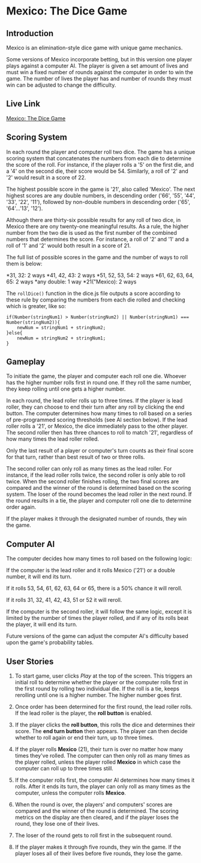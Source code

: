 Mexico: The Dice Game
=====================

Introduction
------------
Mexico is an elimination-style dice game with unique game mechanics.  

Some versions of Mexico incorporate betting, but in this version one player plays against a computer AI. The player is given a set amount of lives and must win a fixed number of rounds against the computer in order to win the game. The number of lives the player has and number of rounds they must win can be adjusted to change the difficulty.

Live Link
---------
[Mexico: The Dice Game](https://kefka223.github.io/Mexico-Dice-Game/)

Scoring System
--------------
In each round the player and computer roll two dice. The game has a unique scoring system that concatenates the numbers from each die to determine the score of the roll. For instance, if the player rolls a '5' on the first die, and a '4' on the second die, their score would be 54. Similarly, a roll of '2' and '2' would result in a score of 22. 

The highest possible score in the game is '21', also called 'Mexico'. The next highest scores are any double numbers, in descending order ('66', '55', '44', '33', '22', '11'), followed by non-double numbers in descending order ('65', '64'...'13', '12').

Although there are thirty-six possible results for any roll of two dice, in Mexico there are ony twenty-one meaningful results. As a rule, the higher number from the two die is used as the first number of the combined numbers that determines the score. For instance, a roll of '2' and '1' and a roll of '1' and '2' would both result in a score of 21. 

The full list of possible scores in the game and the number of ways to roll them is below:

*31, 32: 2 ways
*41, 42, 43: 2 ways
*51, 52, 53, 54: 2 ways
*61, 62, 63, 64, 65: 2 ways
*any double: 1 way
*21("Mexico): 2 ways

The `rollDice()` function in the dice.js file outputs a score according to these rule by comparing the numbers from each die rolled and checking which is greater, like so:

    if(Number(stringNum1) > Number(stringNum2) || Number(stringNum1) === Number(stringNum2)){
        newNum = stringNum1 + stringNum2;
    }else{
        newNum = stringNum2 + stringNum1;
    }

Gameplay
--------
To initiate the game, the player and computer each roll one die. Whoever has the higher number rolls first in round one. If they roll the same number, they keep rolling until one gets a higher number. 

In each round, the lead roller rolls up to three times. If the player is lead roller, they can choose to end their turn after any roll by clicking the end button. The computer determines how many times to roll based on a series of pre-programmed scoring thresholds (see AI section below). If the lead roller rolls a '21', or Mexico, the dice immediately pass to the other player. The second roller then has three chances to roll to match '21', regardless of how many times the lead roller rolled. 

Only the last result of a player or computer's turn counts as their final score for that turn, rather than best result of two or three rolls. 

The second roller can only roll as many times as the lead roller. For instance, if the lead roller rolls twice, the second roller is only able to roll twice. When the second roller finishes rolling, the two final scores are compared and the winner of the round is determined based on the scoring system. The loser of the round becomes the lead roller in the next round. If the round results in a tie, the player and computer roll one die to determine order again.

If the player makes it through the designated number of rounds, they win the game. 

Computer AI
-----------

The computer decides how many times to roll based on the following logic:

If the computer is the lead roller and it rolls Mexico ('21') or a double number, it will end its turn. 

If it rolls 53, 54, 61, 62, 63, 64 or 65, there is a 50% chance it will reroll.  

If it rolls 31, 32, 41, 42, 43, 51 or 52 it will reroll.

If the computer is the second roller, it will follow the same logic, except it is limited by the number of times the player rolled, and if any of its rolls beat the player, it will end its turn. 

Future versions of the game can adjust the computer AI's difficulty based upon the game's probability tables. 

User Stories
------------

1. To start game, user clicks *Play* at the top of the screen. This triggers an initial roll to determine whether the player or the computer rolls first in the first round by rolling two individual die. If the roll is a tie, keeps rerolling until one is a higher number. The higher number goes first. 

2. Once order has been determined for the first round, the lead roller rolls. If the lead roller is the player, the **roll button** is enabled. 

3. If the player clicks the **roll button**, this rolls the dice and determines their score. The **end turn button** then appears. The player can then decide whether to roll again or end their turn, up to three times. 

3. If the player rolls **Mexico** (21), their turn is over no matter how many times they've rolled. The computer can then only roll as many times as the player rolled, unless the player rolled **Mexico** in which case the computer can roll up to three times still.

4. If the computer rolls first, the computer AI determines how many times it rolls. After it ends its turn, the player can only roll as many times as the computer, unless the computer rolls **Mexico**. 

5. When the round is over, the players' and computers' scores are compared and the winner of the round is determined. The scoring metrics on the display are then cleared, and if the player loses the round, they lose one of their lives.  

5. The loser of the round gets to roll first in the subsequent round. 

6. If the player makes it through five rounds, they win the game. If the player loses all of their lives before five rounds, they lose the game.











